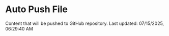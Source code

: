 # Auto Push File

Content that will be pushed to GitHub repository.
Last updated: 07/15/2025, 06:29:40 AM